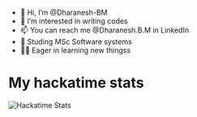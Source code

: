 - 👋 Hi, I’m @Dharanesh-BM
- 👀 I’m interested in writing codes
- 📫 You can reach me @Dharanesh.B.M in LinkedIn
- 📍 Studing MSc Software systems 
- 👨‍💻 Eager in learning new thingss
<!---
Dharanesh-BM/Dharanesh-BM is a ✨ special ✨ repository because its `README.md` (this file) appears on your GitHub profile.
You can click the Preview link to take a look at your changes.
--->

# My hackatime stats
![Hackatime Stats](https://github-readme-stats.hackclub.dev/api/wakatime?username=17614&api_domain=hackatime.hackclub.com&theme=darcula&custom_title=Hackatime+Stats&layout=compact&cache_seconds=0&langs_count=8)
